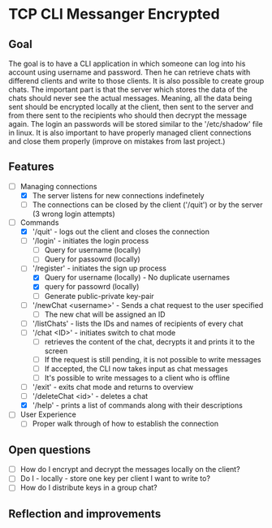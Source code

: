 # TCP CLI Messanger Encrypted

## Goal
The goal is to have a CLI application in which someone can log into his account using username and password. Then he can retrieve chats with differend clients and write to those clients. It is also possible to create group chats.
The important part is that the server which stores the data of the chats should never see the actual messages. Meaning, all the data being sent should be encrypted locally at the client, then sent to the server and from there sent to the recipients who should then decrypt the message again.
The login an passwords will be stored similar to the '/etc/shadow' file in linux. 
It is also important to have properly managed client connections and close them properly (improve on mistakes from last project.)

## Features
- [ ] Managing connections
    - [x] The server listens for new connections indefinetely
    - [ ] The connections can be closed by the client ('/quit') or by the server (3 wrong login attempts)
- [ ] Commands
    - [x] '/quit' - logs out the client and closes the connection
    - [ ] '/login' - initiates the login process
        - [ ] Query for username (locally)
        - [ ] Query for passowrd (locally)
    - [ ] '/register' - initiates the sign up process
        - [x] Query for username (locally) - No duplicate usernames
        - [x] query for passowrd (locally)
        - [ ] Generate public-private key-pair
    - [ ] '/newChat \<username\>' - Sends a chat request to the user specified
        - [ ] The new chat will be assigned an ID
    - [ ] '/listChats' - lists the IDs and names of recipients of every chat
    - [ ] '/chat \<ID\>' - initiates switch to chat mode
        - [ ] retrieves the content of the chat, decrypts it and prints it to the screen
        - [ ] If the request is still pending, it is not possible to write messages
        - [ ] If accepted, the CLI now takes input as chat messages
        - [ ] It's possible to write messages to a client who is offline
    - [ ] '/exit' - exits chat mode and returns to overview
    - [ ] '/deleteChat \<id\>' - deletes a chat 
    - [x] '/help' - prints a list of commands along with their descriptions
- [ ] User Experience
    - [ ] Proper walk through of how to establish the connection

## Open questions
- [ ] How do I encrypt and decrypt the messages locally on the client?
- [ ] Do I - locally -  store one key per client I want to write to?
- [ ] How do I distribute keys in a group chat?

## Reflection and improvements

